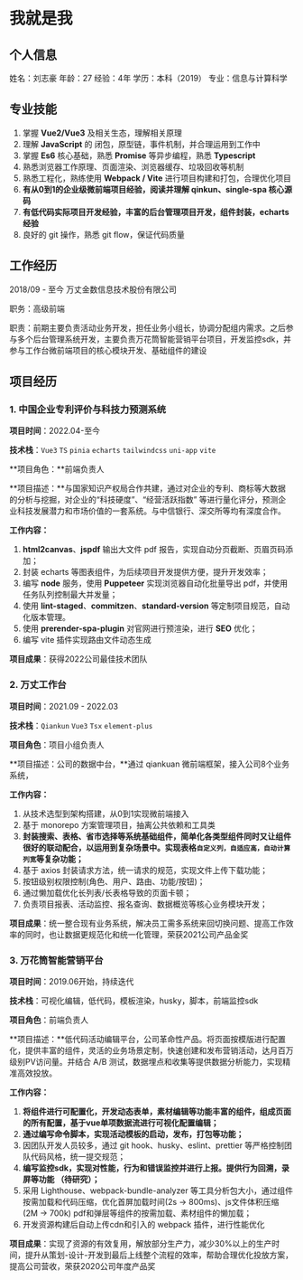 # 我就是我

## 个人信息


姓名：刘志豪                年龄：27                经验：4年                学历：本科（2019）                专业：信息与计算科学

## 专业技能

1. 掌握 **Vue2/Vue3** 及相关生态，理解相关原理
2. 理解 **JavaScript** 的 闭包，原型链，事件机制，并合理运用到工作中
3. 掌握 **Es6** 核心基础，熟悉 **Promise** 等异步编程，熟悉 **Typescript**
4. 熟悉浏览器工作原理、页面渲染、浏览器缓存、垃圾回收等机制
5. 熟悉工程化，熟练使用 **Webpack / Vite** 进行项目构建和打包，合理优化项目
6. **有从0到1的企业级微前端项目经验，阅读并理解 qinkun、single-spa 核心源码**
7. **有低代码实际项目开发经验，丰富的后台管理项目开发，组件封装，echarts经验**
8. 良好的 git 操作，熟悉 git flow，保证代码质量

## 工作经历

2018/09 - 至今                万丈金数信息技术股份有限公司

职务：高级前端

职责：前期主要负责活动业务开发，担任业务小组长，协调分配组内需求。之后参与多个后台管理系统开发，主要负责万花筒智能营销平台项目，开发监控sdk，并参与工作台微前端项目的核心模块开发、基础组件的建设

## 项目经历

### 1. 中国企业专利评价与科技力预测系统

**项目时间**：2022.04-至今

**技术栈**：`Vue3` `TS` `pinia` `echarts` `tailwindcss` `uni-app` `vite`

**项目角色：**前端负责人

**项目描述：**与国家知识产权局合作共建，通过对企业的专利、商标等大数据的分析与挖掘，对企业的“科技硬度”、“经营活跃指数” 等进行量化评分，预测企业科技发展潜力和市场价值的一套系统。与中信银行、深交所等均有深度合作。

**工作内容：**

1. **html2canvas**、**jspdf** 输出大文件 pdf 报告，实现自动分页截断、页眉页码添加；
2. 封装 echarts 等图表组件，为后续项目开发提供方便，提升开发效率；
3. 编写 **node** 服务，使用 **Puppeteer** 实现浏览器自动化批量导出 pdf，并使用任务队列控制最大并发量；
4. 使用 **lint-staged**、**commitzen**、**standard-version** 等定制项目规范，自动化版本管理。
5. 使用 **prerender-spa-plugin** 对官网进行预渲染，进行 **SEO** 优化；
6. 编写 vite 插件实现路由文件动态生成

**项目成果**：获得2022公司最佳技术团队

### 2. 万丈工作台

**项目时间**：2021.09 - 2022.03

**技术栈**：`Qiankun` `Vue3` `Tsx` `element-plus`

**项目角色**：项目小组负责人

**项目描述：公司的数据中台，**通过 qiankuan 微前端框架，接入公司8个业务系统，

**工作内容：**

1. 从技术选型到架构搭建，从0到1实现微前端接入
2. 基于 monorepo 方案管理项目，抽离公共依赖和工具类
2. **封装搜索、表格、省市选择等系统基础组件，简单化各类型组件同时又让组件很好的联动配合，以运用到复杂场景中。实现表格`自定义列，自适应高，自动计算列宽`等复杂功能；**
3. 基于 axios 封装请求方法，统一请求的规范，实现文件上传下载功能；
4. 按钮级别权限控制(角色、用户、路由、功能/按钮)；
5. 通过懒加载优化长列表/长表格导致的页面卡顿；
6. 负责项目报表、活动监控、报名查询、数据概览等核心业务模块开发；

**项目成果**：统一整合现有业务系统，解决员工需多系统来回切换问题、提高工作效率的同时，也让数据更规范化和统一化管理，荣获2021公司产品金奖

### 3. 万花筒智能营销平台

**项目时间**：2019.06开始，持续迭代

**技术栈**：可视化编辑，低代码，模板渲染，husky，脚本，前端监控sdk

**项目角色**：前端负责人

**项目描述：**低代码活动编辑平台，公司革命性产品。将页面按模版进行配置化，提供丰富的组件，灵活的业务场景定制，快速创建和发布营销活动，达月百万级别PV访问量。并结合 A/B 测试，数据埋点和收集等提供数据分析能力，实现精准高效投放。

**工作内容：**

1. **将组件进行可配置化，开发动态表单，素材编辑等功能丰富的组件，组成页面的所有配置，基于vue单项数据流进行可视化配置编辑；**
2. **通过编写命令脚本，实现活动模板的启动，发布，打包等功能；**
3. 因团队开发人员较多，通过 git hook、husky、eslint、prettier 等严格控制团队代码风格，统一提交规范；
4. **编写监控sdk，实现对性能，行为和错误监控并进行上报。提供行为回溯，录屏等功能 （待研究）；**
5. 采用 Lighthouse、webpack-bundle-analyzer 等工具分析包大小，通过组件按需加载和代码压缩，优化首屏加载时间(2s → 800ms)、js文件体积压缩(2M → 700k) pdf和弹层等组件的按需加载、素材组件的懒加载；
6. 开发资源构建后自动上传cdn和引入的 webpack 插件，进行性能优化

**项目成果**：实现了资源的有效复用，解放部分生产力，减少30%以上的生产时间，提升从策划-设计-开发到最后上线整个流程的效率，帮助合理优化投放方案，提高公司营收，荣获2020公司年度产品奖
